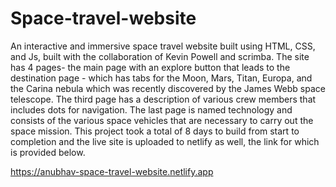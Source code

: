 ﻿# Space-travel-website
 
 An interactive and immersive space travel website built using HTML, CSS, and Js, built with the collaboration of Kevin Powell and scrimba. The site has 4 pages- the main page with an explore button that leads to the destination page - which has tabs for the Moon, Mars, Titan, Europa, and the Carina nebula which was recently discovered by the James Webb space telescope. The third page has a description of various crew members that includes dots for navigation. The last page is named technology and consists of the various space vehicles that are necessary to carry out the space mission.
This project took a total of 8 days to build from start to completion and the live site is uploaded to netlify as well, the link for which is provided below.

https://anubhav-space-travel-website.netlify.app

